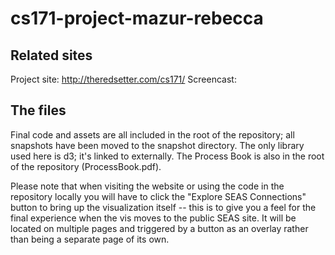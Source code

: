cs171-project-mazur-rebecca
===========================

Related sites
-------------
Project site: http://theredsetter.com/cs171/
Screencast: 

The files
--------
Final code and assets are all included in the root of the repository; all snapshots have been moved to the snapshot directory.  The only library used here is d3; it's linked to externally.  The Process Book is also in the root of the repository (ProcessBook.pdf).

Please note that when visiting the website or using the code in the repository locally you will have to click the "Explore SEAS Connections" button to bring up the visualization itself -- this is to give you a feel for the final experience when the vis moves to the public SEAS site.  It will be located on multiple pages and triggered by a button as an overlay rather than being a separate page of its own.
